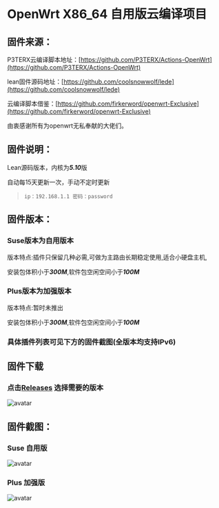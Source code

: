 # OpenWrt X86_64 自用版云编译项目

## 固件来源：

P3TERX云编译脚本地址：[https://github.com/P3TERX/Actions-OpenWrt](https://github.com/P3TERX/Actions-OpenWrt)

lean固件源码地址：[https://github.com/coolsnowwolf/lede](https://github.com/coolsnowwolf/lede)

云编译脚本借鉴：[https://github.com/firkerword/openwrt-Exclusive](https://github.com/firkerword/openwrt-Exclusive)

由衷感谢所有为openwrt无私奉献的大佬们。

## 固件说明：

Lean源码版本，内核为***5.10***版

自动每15天更新一次，手动不定时更新

> `ip：192.168.1.1 密码：password`

## 固件版本：

### Suse版本为自用版本

版本特点:插件只保留几种必需,可做为主路由长期稳定使用,适合小硬盘主机,

安装包体积小于***300M***,软件包空闲空间小于***100M***

### Plus版本为加强版本

版本特点:暂时未推出

安装包体积小于***300M***,软件包空闲空间小于***100M***

### 具体插件列表可见下方的固件截图(全版本均支持IPv6)

## 固件下载
### 点击[Releases](https://github.com/rrkai/OpenWrt-Liao/releases) 选择需要的版本
![avatar](https://raw.githubusercontent.com/rrkai/OpenWrt-Liao/main/PNG/down.png)

## 固件截图：
### Suse 自用版
![avatar](https://raw.githubusercontent.com/rrkai/OpenWrt-Liao/main/PNG/suse.png)

### Plus 加强版
![avatar](https://raw.githubusercontent.com/rrkai/OpenWrt-Liao/main/PNG/plus.png)
